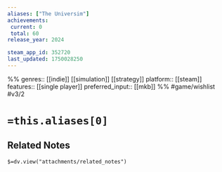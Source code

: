 ```yaml
---
aliases: ["The Universim"]
achievements:
 current: 0
 total: 60
release_year: 2024

steam_app_id: 352720
last_updated: 1750028250
---
```

%%
genres:: [[indie]] [[simulation]] [[strategy]]
platform:: [[steam]]
features:: [[single player]]
preferred_input:: [[mkb]]
%%
#game/wishlist
#v3/2

# `=this.aliases[0]`
## Related Notes
`$=dv.view("attachments/related_notes")`